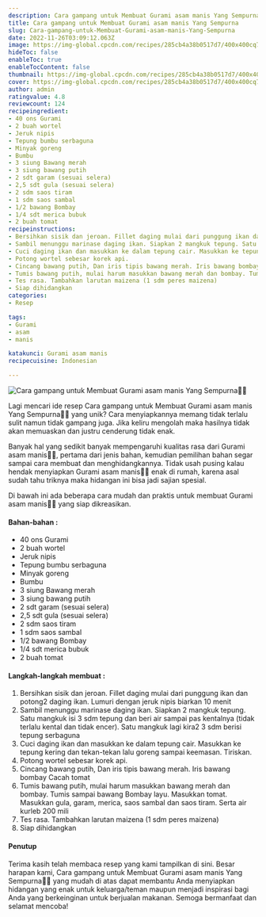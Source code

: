 ```yaml
---
description: Cara gampang untuk Membuat Gurami asam manis Yang Sempurna"
title: Cara gampang untuk Membuat Gurami asam manis Yang Sempurna
slug: Cara-gampang-untuk-Membuat-Gurami-asam-manis-Yang-Sempurna
date: 2022-11-26T03:09:12.063Z
image: https://img-global.cpcdn.com/recipes/285cb4a38b0517d7/400x400cq70/photo.jpg
hideToc: false
enableToc: true
enableTocContent: false
thumbnail: https://img-global.cpcdn.com/recipes/285cb4a38b0517d7/400x400cq70/photo.jpg
cover: https://img-global.cpcdn.com/recipes/285cb4a38b0517d7/400x400cq70/photo.jpg
author: admin
ratingvalue: 4.8
reviewcount: 124
recipeingredient:
- 40 ons Gurami
- 2 buah wortel
- Jeruk nipis
- Tepung bumbu serbaguna
- Minyak goreng
- Bumbu
- 3 siung Bawang merah
- 3 siung bawang putih
- 2 sdt garam (sesuai selera)
- 2,5 sdt gula (sesuai selera)
- 2 sdm saos tiram
- 1 sdm saos sambal
- 1/2 bawang Bombay
- 1/4 sdt merica bubuk
- 2 buah tomat
recipeinstructions:
- Bersihkan sisik dan jeroan. Fillet daging mulai dari punggung ikan dan potong2 daging ikan. Lumuri dengan jeruk nipis biarkan 10 menit
- Sambil menunggu marinase daging ikan. Siapkan 2 mangkuk tepung. Satu mangkuk isi 3 sdm tepung dan beri air sampai pas kentalnya (tidak terlalu kental dan tidak encer). Satu mangkuk lagi kira2 3 sdm berisi tepung serbaguna
- Cuci daging ikan dan masukkan ke dalam tepung cair. Masukkan ke tepung kering dan tekan-tekan lalu goreng sampai keemasan. Tiriskan.
- Potong wortel sebesar korek api.
- Cincang bawang putih, Dan iris tipis bawang merah. Iris bawang bombay Cacah tomat
- Tumis bawang putih, mulai harum masukkan bawang merah dan bombay. Tumis sampai bawang Bombay layu. Masukkan tomat. Masukkan gula, garam, merica, saos sambal dan saos tiram. Serta air kurleb 200 mili
- Tes rasa. Tambahkan larutan maizena (1 sdm peres maizena)
- Siap dihidangkan
categories:
- Resep

tags:
- Gurami
- asam
- manis

katakunci: Gurami asam manis
recipecuisine: Indonesian

---
```


![Cara gampang untuk Membuat Gurami asam manis Yang Sempurna👩‍🍳](https://img-global.cpcdn.com/recipes/285cb4a38b0517d7/400x400cq70/photo.jpg)

Lagi mencari ide resep Cara gampang untuk Membuat Gurami asam manis Yang Sempurna👩‍🍳 yang unik? Cara menyiapkannya memang tidak terlalu sulit namun tidak gampang juga. Jika keliru mengolah maka hasilnya tidak akan memuaskan dan justru cenderung tidak enak.

Banyak hal yang sedikit banyak mempengaruhi kualitas rasa dari Gurami asam manis👩‍🍳, pertama dari jenis bahan, kemudian pemilihan bahan segar sampai cara membuat dan menghidangkannya. Tidak usah pusing kalau hendak menyiapkan Gurami asam manis👩‍🍳 enak di rumah, karena asal sudah tahu triknya maka hidangan ini bisa jadi sajian spesial.

Di bawah ini ada beberapa cara mudah dan praktis untuk membuat Gurami asam manis👩‍🍳 yang siap dikreasikan.

<!--inarticleads1-->

#### Bahan-bahan :

- 40 ons Gurami
- 2 buah wortel
- Jeruk nipis
- Tepung bumbu serbaguna
- Minyak goreng
- Bumbu
- 3 siung Bawang merah
- 3 siung bawang putih
- 2 sdt garam (sesuai selera)
- 2,5 sdt gula (sesuai selera)
- 2 sdm saos tiram
- 1 sdm saos sambal
- 1/2 bawang Bombay
- 1/4 sdt merica bubuk
- 2 buah tomat

<!--inarticleads2-->

#### Langkah-langkah membuat :

1. Bersihkan sisik dan jeroan. Fillet daging mulai dari punggung ikan dan potong2 daging ikan. Lumuri dengan jeruk nipis biarkan 10 menit
1. Sambil menunggu marinase daging ikan. Siapkan 2 mangkuk tepung. Satu mangkuk isi 3 sdm tepung dan beri air sampai pas kentalnya (tidak terlalu kental dan tidak encer). Satu mangkuk lagi kira2 3 sdm berisi tepung serbaguna
1. Cuci daging ikan dan masukkan ke dalam tepung cair. Masukkan ke tepung kering dan tekan-tekan lalu goreng sampai keemasan. Tiriskan.
1. Potong wortel sebesar korek api.
1. Cincang bawang putih, Dan iris tipis bawang merah. Iris bawang bombay Cacah tomat
1. Tumis bawang putih, mulai harum masukkan bawang merah dan bombay. Tumis sampai bawang Bombay layu. Masukkan tomat. Masukkan gula, garam, merica, saos sambal dan saos tiram. Serta air kurleb 200 mili
1. Tes rasa. Tambahkan larutan maizena (1 sdm peres maizena)
1. Siap dihidangkan

#### Penutup

Terima kasih telah membaca resep yang kami tampilkan di sini. Besar harapan kami, Cara gampang untuk Membuat Gurami asam manis Yang Sempurna👩‍🍳 yang mudah di atas dapat membantu Anda menyiapkan hidangan yang enak untuk keluarga/teman maupun menjadi inspirasi bagi Anda yang berkeinginan untuk berjualan makanan. Semoga bermanfaat dan selamat mencoba!